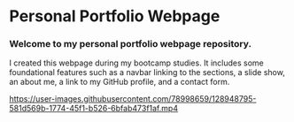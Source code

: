 # Personal Portfolio Webpage

### Welcome to my personal portfolio webpage repository. 

I created this webpage during my bootcamp studies. It includes some foundational features such as a navbar linking to the sections, a slide show, an about me,
a link to my GitHub profile, and a contact form.


https://user-images.githubusercontent.com/78998659/128948795-581d569b-1774-45f1-b526-6bfab473f1af.mp4
